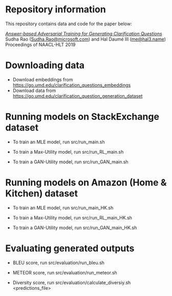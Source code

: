 # Repository information

This repository contains data and code for the paper below:

<i><a href="https://www.aclweb.org/anthology/N19-1013">
Answer-based Adversarial Training for Generating Clarification Questions</a></i><br/>
Sudha Rao (Sudha.Rao@microsoft.com) and Hal Daumé III (me@hal3.name)<br/>
Proceedings of NAACL-HLT 2019

# Downloading data

* Download embeddings from https://go.umd.edu/clarification_questions_embeddings
* Download data from https://go.umd.edu/clarification_question_generation_dataset 

# Running models on StackExchange dataset

* To train an MLE model, run src/run_main.sh 

* To train a Max-Utility model, run src/run_RL_main.sh

* To train a GAN-Utility model, run src/run_GAN_main.sh

# Running models on Amazon (Home & Kitchen) dataset

* To train an MLE model, run src/run_main_HK.sh

* To train a Max-Utility model, run src/run_RL_main_HK.sh

* To train a GAN-Utility model, run src/run_GAN_main_HK.sh

# Evaluating generated outputs

* BLEU score, run src/evaluation/run_bleu.sh

* METEOR score, run src/evaluation/run_meteor.sh 

* Diversity score, run src/evaluation/calculate_diversiy.sh <predictions_file>
